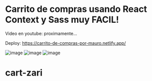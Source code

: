 # Carrito de compras usando React Context y Sass muy FACIL!
Video en youtube: proximamente...

Deploy: https://carrito-de-compras-por-mauro.netlify.app/

![image](https://user-images.githubusercontent.com/81174890/154757409-06fe6a41-c264-4ff7-a23e-f88bcb86354f.png)
![image](https://user-images.githubusercontent.com/81174890/154757437-dc2f3870-ab4a-4a9f-ba5e-043fcf4d1241.png)
![image](https://user-images.githubusercontent.com/81174890/154757473-aec0bf06-05d9-45fa-87c8-68d3f56f6f64.png)
# cart-zari
